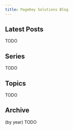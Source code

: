 ```yaml
---
title: PageKey Solutions Blog
---
```


## Latest Posts

TODO

## Series

TODO

## Topics

TODO

## Archive

(by year) TODO